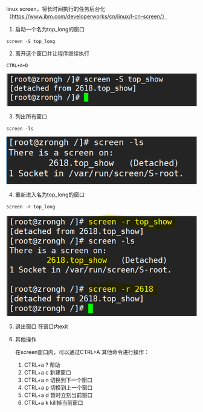 linux screen，将长时间执行的任务后台化（https://www.ibm.com/developerworks/cn/linux/l-cn-screen/）

1. 启动一个名为top_long的窗口
```console
screen -S top_long
```

2. 离开这个窗口并让程序继续执行
```console
CTRL+A+D
```
<img src='../pics/screen_ctrl_A_D.png'>

3. 列出所有窗口
```console
screen -ls
```
<img src='../pics/screen_ls.png'>

4. 重新进入名为top_long的窗口
```shell
screen -r top_long
```
<img src='../pics/screen_r.png'>

5. 退出窗口
    在窗口内exit

6. 其他操作
    
    在screen窗口内，可以通过CTRL+A 其他命令进行操作：
    1. CTRL+a ? 帮助
    2. CTRL+a c 新建窗口
    3. CTRL+a n 切换到下一个窗口
    4. CTRL+a p 切换到上一个窗口
    5. CTRL+a d 暂时立刻当前窗口
    6. CTRL+a k kill掉当前窗口

